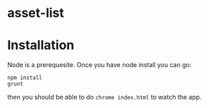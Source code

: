 asset-list
==========


# Installation
Node is a prerequesite. Once you have node install you can go:

```
npm install
grunt
```
then you should be able to do `chrome index.html` to watch the app.
